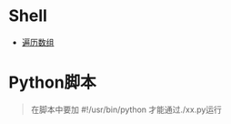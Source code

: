 # Shell
+ [遍历数组](https://github.com/jikwjjw/Shell/blob/master/%E9%81%8D%E5%8E%86%E6%95%B0%E7%BB%84.md)

# Python脚本
>在脚本中要加 #!/usr/bin/python
>才能通过./xx.py运行
